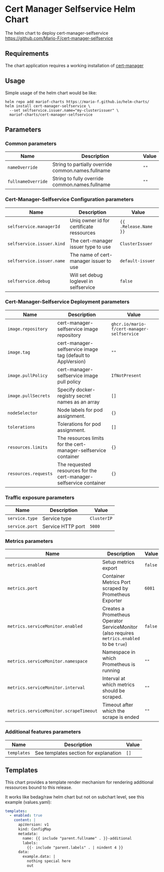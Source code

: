 # Cert Manager Selfservice Helm Chart

The helm chart to deploy cert-manager-selfservice <https://github.com/Mario-F/cert-manager-selfservice>

## Requirements

The chart application requires a working installation of [cert-manager](https://cert-manager.io/)

## Usage

Simple usage of the helm chart would be like:

```shell
helm repo add mariof-charts https://mario-f.github.io/helm-charts/
helm install cert-manager-selfservice \
  --set selfservice.issuer.name="my-clusterissuer" \
  mariof-charts/cert-manager-selfservice
```

## Parameters

### Common parameters

| Name               | Description                                        | Value |
| ------------------ | -------------------------------------------------- | ----- |
| `nameOverride`     | String to partially override common.names.fullname | `""`  |
| `fullnameOverride` | String to fully override common.names.fullname     | `""`  |


### Cert-Manager-Selfservice Configuration parameters

| Name                      | Description                              | Value                 |
| ------------------------- | ---------------------------------------- | --------------------- |
| `selfservice.managerId`   | Uniq owner id for certificate ressources | `{{ .Release.Name }}` |
| `selfservice.issuer.kind` | The cert-manager issuer type to use      | `ClusterIssuer`       |
| `selfservice.issuer.name` | The name of cert-manager issuer to use   | `default-issuer`      |
| `selfservice.debug`       | Will set debug loglevel in selfservice   | `false`               |


### Cert-Manager-Selfservice Deployment parameters

| Name                 | Description                                                        | Value                                      |
| -------------------- | ------------------------------------------------------------------ | ------------------------------------------ |
| `image.repository`   | cert-manager-selfservice image repository                          | `ghcr.io/mario-f/cert-manager-selfservice` |
| `image.tag`          | cert-manager-selfservice image tag (default to AppVersion)         | `""`                                       |
| `image.pullPolicy`   | cert-manager-selfservice image pull policy                         | `IfNotPresent`                             |
| `image.pullSecrets`  | Specify docker-registry secret names as an array                   | `[]`                                       |
| `nodeSelector`       | Node labels for pod assignment.                                    | `{}`                                       |
| `tolerations`        | Tolerations for pod assignment.                                    | `[]`                                       |
| `resources.limits`   | The resources limits for the cert-manager-selfservice container    | `{}`                                       |
| `resources.requests` | The requested resources for the cert-manager-selfservice container | `{}`                                       |


### Traffic exposure parameters

| Name           | Description       | Value       |
| -------------- | ----------------- | ----------- |
| `service.type` | Service type      | `ClusterIP` |
| `service.port` | Service HTTP port | `5080`      |


### Metrics parameters

| Name                                   | Description                                                                                 | Value   |
| -------------------------------------- | ------------------------------------------------------------------------------------------- | ------- |
| `metrics.enabled`                      | Setup metrics export                                                                        | `false` |
| `metrics.port`                         | Container Metrics Port scraped by Prometheus Exporter                                       | `6081`  |
| `metrics.serviceMonitor.enabled`       | Creates a Prometheus Operator ServiceMonitor (also requires `metrics.enabled` to be `true`) | `false` |
| `metrics.serviceMonitor.namespace`     | Namespace in which Prometheus is running                                                    | `""`    |
| `metrics.serviceMonitor.interval`      | Interval at which metrics should be scraped.                                                | `""`    |
| `metrics.serviceMonitor.scrapeTimeout` | Timeout after which the scrape is ended                                                     | `""`    |


### Additional features parameters

| Name        | Description                           | Value |
| ----------- | ------------------------------------- | ----- |
| `templates` | See templates section for explanation | `[]`  |


## Templates

This chart provides a template render mechanism for rendering additional ressources bound to this release.

It works like bedag/raw helm chart but not on subchart level, see this example (values.yaml):

```yaml
templates:
  - enabled: true
    content: |
      apiVersion: v1
      kind: ConfigMap
      metadata:
        name: {{ include "parent.fullname" . }}-additional
        labels:
          {{- include "parent.labels" . | nindent 4 }}
      data:
        example.data: |
          nothing special here
          out
```
